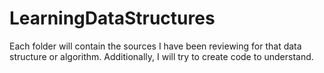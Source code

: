 # LearningDataStructures
Each folder will contain the sources I have been reviewing for that data structure or algorithm. Additionally, I will try to create code to understand.
